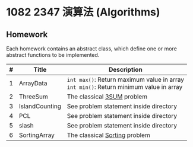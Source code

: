 # 1082 2347 演算法 (Algorithms)

## Homework

Each homework contains an abstract class, which define one or more abstract functions to be implemented.

| #    | Title          | Description                                                  |
| ---- | -------------- | ------------------------------------------------------------ |
| 1    | ArrayData      | `int max()`: Return maximum value in array<br />`int min()`: Return minimum value in array |
| 2    | ThreeSum       | The classical [3SUM](https://en.wikipedia.org/wiki/3SUM) problem |
| 3    | IslandCounting | See problem statement inside directory                       |
| 4    | PCL            | See problem statement inside directory                       |
| 5    | slash          | See problem statement inside directory                       |
| 6    | SortingArray   | The classical [Sorting](https://en.wikipedia.org/wiki/Sorting_algorithm) problem |

